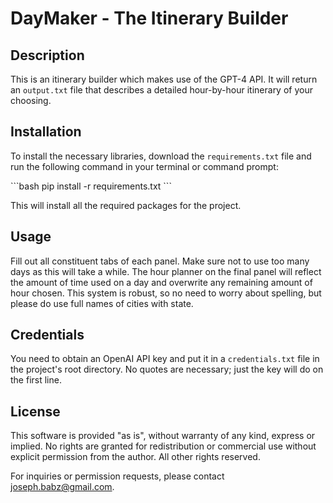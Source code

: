 # DayMaker - The Itinerary Builder

## Description

This is an itinerary builder which makes use of the GPT-4 API. It will return an `output.txt` file that describes a detailed hour-by-hour itinerary of your choosing.

## Installation

To install the necessary libraries, download the `requirements.txt` file and run the following command in your terminal or command prompt:

\```bash
pip install -r requirements.txt
\```

This will install all the required packages for the project.

## Usage

Fill out all constituent tabs of each panel. Make sure not to use too many days as this will take a while. The hour planner on the final panel will reflect the amount of time used on a day and overwrite any remaining amount of hour chosen. This system is robust, so no need to worry about spelling, but please do use full names of cities with state.

## Credentials

You need to obtain an OpenAI API key and put it in a `credentials.txt` file in the project's root directory. No quotes are necessary; just the key will do on the first line.

## License

This software is provided "as is", without warranty of any kind, express or implied. No rights are granted for redistribution or commercial use without explicit permission from the author. All other rights reserved.

For inquiries or permission requests, please contact joseph.babz@gmail.com.
